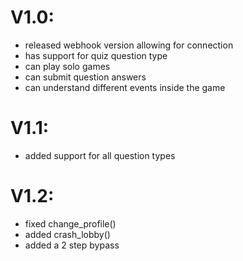 
# V1.0:
* released webhook version allowing for connection
* has support for quiz question type
* can play solo games
* can submit question answers
* can understand different events inside the game

# V1.1:
* added support for all question types

# V1.2:
* fixed change_profile()
* added crash_lobby()
* added a 2 step bypass
